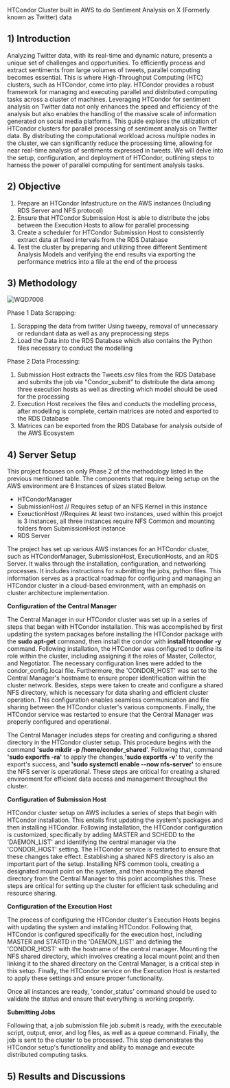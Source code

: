 HTCondor Cluster built in AWS to do Sentiment Analysis on X (Formerly known as Twitter) data


## **1) Introduction**

 Analyzing Twitter data, with its real-time and dynamic nature, presents a unique set of challenges and opportunities. To efficiently process and extract sentiments from large volumes of tweets, parallel computing becomes essential. This is where High-Throughput Computing (HTC) clusters, such as HTCondor, come into play. HTCondor provides a robust framework for managing and executing parallel and distributed computing tasks across a cluster of machines. Leveraging HTCondor for sentiment analysis on Twitter data not only enhances the speed and efficiency of the analysis but also enables the handling of the massive scale of information generated on social media platforms. This guide explores the utilization of HTCondor clusters for parallel processing of sentiment analysis on Twitter data. By distributing the computational workload across multiple nodes in the cluster, we can significantly reduce the processing time, allowing for near real-time analysis of sentiments expressed in tweets. We will delve into the setup, configuration, and deployment of HTCondor, outlining steps to harness the power of parallel computing for sentiment analysis tasks. 

## **2) Objective**

1) Prepare an HTCondor Infastructure on the AWS instances (Including RDS Server and NFS protocol)
2) Ensure that HTCondor Submission Host is able to distribute the jobs between the Execution Hosts to allow for parallel processing
3) Create a scheduler for HTCondor Submission Host to consistently extract data at fixed intervals from the RDS Database
4) Test the cluster by preparing and utilizing three different Sentiment Analysis Models and verifying the end results via exporting the performance metrics into a file at the end of the process

## **3) Methodology**

![WQD7008](https://github.com/ZahrielIsmail/ParallelProcessingAWS/assets/155151831/19a37449-954e-4b07-9a51-57fe9949a38a)

Phase 1 Data Scrapping:

1) Scrapping the data from twitter Using tweepy, removal of unnecessary or redundant data as well as any preprocessing steps
2) Load the Data into the RDS Database which also contains the Python files necessary to conduct the modelling

Phase 2 Data Processing:

1) Submission Host extracts the Tweets.csv files from the RDS Database and submits the job via "Condor_submit" to distribute the data among three execution hosts as well as directing which model should be used for the processing
2) Execution Host receives the files and conducts the modelling process, after modelling is complete, certain matrices are noted and exported to the RDS Database
3) Matrices can be exported from the RDS Database for analysis outside of the AWS Ecosystem

## **4) Server Setup**

This project focuses on only Phase 2 of the methodology listed in the previous mentioned table. The components that require being setup on the AWS environment are 6 Instances of sizes stated Below.

- HTCondorManager
- SubmissionHost   // Requires setup of an NFS Kernel in this instance
- ExeuctionHost    //Requires At least two instances, used within this proejct is 3 Instances, all three instances require NFS Common and mounting folders from SubmissionHost instance
- RDS Server

The project has set up various AWS instances for an HTCondor cluster, such as HTCondorManager, SubmissionHost, ExecutionHosts, and an RDS Server. It walks through the installation, configuration, and networking processes. It includes instructions for submitting the jobs, python files. This information serves as a practical roadmap for configuring and managing an HTCondor cluster in a cloud-based environment, with an emphasis on cluster architecture implementation.

**Configuration of the Central Manager**

The Central Manager in our HTCondor cluster was set up in a series of steps that began with HTCondor installation. This was accomplished by first updating the system packages before installing the HTCondor package with the **sudo apt-get** command, then install the condor with  **install htcondor -y** command. Following installation, the HTCondor was configured to define its role within the cluster, including assigning it the roles of Master, Collector, and Negotiator. The necessary configuration lines were added to the condor_config.local file. 
Furthermore, the 'CONDOR_HOST' was set to the Central Manager's hostname to ensure proper identification within the cluster network. Besides, steps were taken to create and configure a shared NFS directory, which is necessary for data sharing and efficient cluster operation. This configuration enables seamless communication and file sharing between the HTCondor cluster's various components. Finally, the HTCondor service was restarted to ensure that the Central Manager was properly configured and operational.

The Central Manager includes steps for creating and configuring a shared directory in the HTCondor cluster setup. This procedure begins with the command **'sudo mkdir -p /home/condor_shared**'. Following that, command **'sudo exportfs -ra'** to apply the changes,**'sudo exportfs -v'** to verify the export's success, and **'sudo systemctl enable --now nfs-server'** to ensure the NFS server is operational. These steps are critical for creating a shared environment for efficient data access and management throughout the cluster.

**Configuration of Submission Host**

HTCondor cluster setup on AWS includes a series of steps that begin with HTCondor installation. This entails first updating the system's packages and then installing HTCondor. Following installation, the HTCondor configuration is customized, specifically by adding MASTER and SCHEDD to the 'DAEMON_LIST' and identifying the central manager via the 'CONDOR_HOST' setting. The HTCondor service is restarted to ensure that these changes take effect. Establishing a shared NFS directory is also an important part of the setup. Installing NFS common tools, creating a designated mount point on the system, and then mounting the shared directory from the Central Manager to this point accomplishes this. These steps are critical for setting up the cluster for efficient task scheduling and resource sharing.

**Configuration of the Execution Host**

The process of configuring the HTCondor cluster's Execution Hosts begins with updating the system and installing HTCondor. Following that, HTCondor is configured specifically for the execution host, including MASTER and STARTD in the 'DAEMON_LIST' and defining the 'CONDOR_HOST' with the hostname of the central manager. Mounting the NFS shared directory, which involves creating a local mount point and then linking it to the shared directory on the Central Manager, is a critical step in this setup. Finally, the HTCondor service on the Execution Host is restarted to apply these settings and ensure proper functionality.

Once all instances are ready, 'condor_status' command should be used to validate the status and ensure that everything is working properly.

**Submitting Jobs**

Following that, a job submission file job.submit is ready, with the executable script, output, error, and log files, as well as a queue command. Finally, the job is sent to the cluster to be processed. This step demonstrates the HTCondor setup's functionality and ability to manage and execute distributed computing tasks.

## **5) Results and Discussions**
